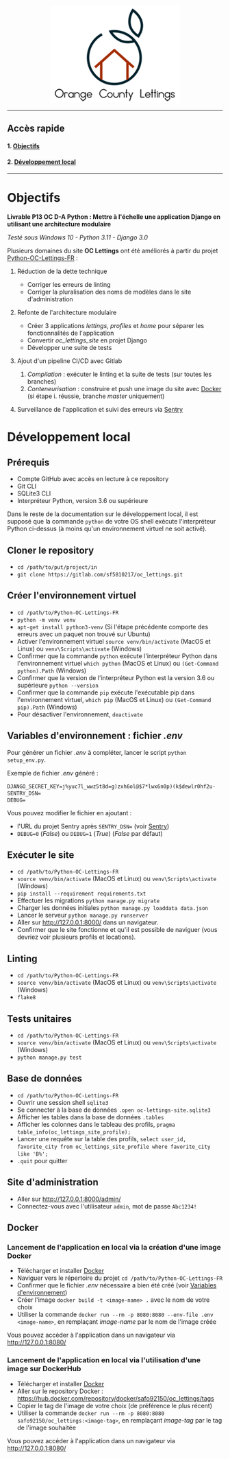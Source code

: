 <!--suppress HtmlUnknownAnchorTarget, HtmlDeprecatedAttribute -->
<p style="text-align:center">
  <img src="img/logo_light.png#gh-light-mode-only" alt="logo-light" />
</p>


---
## Accès rapide
#### 1. [Objectifs](#objectifs)
#### 2. [Développement local](#dev)

---

<a name="objectifs"></a>
# Objectifs 
**Livrable P13 OC D-A Python : Mettre à l'échelle une application Django en utilisant une architecture modulaire**

_Testé sous Windows 10 - Python 3.11 - Django 3.0_

Plusieurs domaines du site **OC Lettings** ont été améliorés à partir du projet
[Python-OC-Lettings-FR](https://github.com/OpenClassrooms-Student-Center/Python-OC-Lettings-FR) :

1) Réduction de la dette technique

   - Corriger les erreurs de linting
   - Corriger la pluralisation des noms de modèles dans le site d'administration


2) Refonte de l'architecture modulaire

   - Créer 3 applications *lettings*, *profiles* et *home* pour séparer les fonctionnalités de l'application
   - Convertir *oc_lettings_site* en projet Django
   - Développer une suite de tests


3) Ajout d'un pipeline CI/CD avec Gitlab

   1) *Compilation* : exécuter le linting et la suite de tests (sur toutes les branches)
   2) *Conteneurisation* : construire et push une image du site avec [Docker](https://www.docker.com) (si étape i. réussie, branche *master* uniquement)


4) Surveillance de l'application et suivi des erreurs via [Sentry](https://sentry.io/welcome/)

<a name="dev"></a>
# Développement local

## Prérequis

- Compte GitHub avec accès en lecture à ce repository
- Git CLI
- SQLite3 CLI
- Interpréteur Python, version 3.6 ou supérieure

Dans le reste de la documentation sur le développement local, il est supposé que la commande `python` de votre OS shell 
exécute l'interpréteur Python ci-dessus (à moins qu'un environnement virtuel ne soit activé).

## Cloner le repository

- `cd /path/to/put/project/in`
- `git clone https://gitlab.com/sf5810217/oc_lettings.git`

## Créer l'environnement virtuel

- `cd /path/to/Python-OC-Lettings-FR`
- `python -m venv venv`
- `apt-get install python3-venv` (Si l'étape précédente comporte des erreurs avec un paquet non trouvé sur Ubuntu)
- Activer l'environnement virtuel `source venv/bin/activate` (MacOS et Linux) ou `venv\Scripts\activate` (Windows)
- Confirmer que la commande `python` exécute l'interpréteur Python dans l'environnement virtuel
`which python` (MacOS et Linux) ou `(Get-Command python).Path` (Windows)
- Confirmer que la version de l'interpréteur Python est la version 3.6 ou supérieure `python --version`
- Confirmer que la commande `pip` exécute l'exécutable pip dans l'environnement virtuel, `which pip` (MacOS et Linux) ou `(Get-Command pip).Path` (Windows)
- Pour désactiver l'environnement, `deactivate`

<a name="env"></a>
## Variables d'environnement : fichier *.env*
Pour générer un fichier *.env* à compléter, lancer le script `python setup_env.py`.

Exemple de fichier *.env* généré :

```
DJANGO_SECRET_KEY=j%yuc7l_wwz5t8d=g)zxh6ol@$7*lwx6n0p)(k$dewlr0hf2u-
SENTRY_DSN=
DEBUG=
```

Vous pouvez modifier le fichier en ajoutant :
- l'URL du projet Sentry après `SENTRY_DSN=` (voir [Sentry](#sentry))
- `DEBUG=0` (*False*) ou `DEBUG=1` (*True*) (*False* par défaut)

## Exécuter le site

- `cd /path/to/Python-OC-Lettings-FR`
- `source venv/bin/activate` (MacOS et Linux) ou `venv\Scripts\activate` (Windows)
- `pip install --requirement requirements.txt`
- Effectuer les migrations `python manage.py migrate`
- Charger les données initiales `python manage.py loaddata data.json`
- Lancer le serveur `python manage.py runserver`
- Aller sur http://127.0.0.1:8000/ dans un navigateur.
- Confirmer que le site fonctionne et qu'il est possible de naviguer (vous devriez voir plusieurs profils et locations).

## Linting

- `cd /path/to/Python-OC-Lettings-FR`
- `source venv/bin/activate` (MacOS et Linux) ou `venv\Scripts\activate` (Windows)
- `flake8`

## Tests unitaires

- `cd /path/to/Python-OC-Lettings-FR`
- `source venv/bin/activate` (MacOS et Linux) ou `venv\Scripts\activate` (Windows)
- `python manage.py test`

## Base de données

- `cd /path/to/Python-OC-Lettings-FR`
- Ouvrir une session shell `sqlite3`
- Se connecter à la base de données `.open oc-lettings-site.sqlite3`
- Afficher les tables dans la base de données `.tables`
- Afficher les colonnes dans le tableau des profils, `pragma table_info(oc_lettings_site_profile);`
- Lancer une requête sur la table des profils, `select user_id, favorite_city from oc_lettings_site_profile where favorite_city like 'B%';`
- `.quit` pour quitter

## Site d'administration

- Aller sur http://127.0.0.1:8000/admin/
- Connectez-vous avec l'utilisateur `admin`, mot de passe `Abc1234!`

## Docker

### Lancement de l'application en local via la création d'une image Docker
- Télécharger et installer [Docker](https://docs.docker.com/get-docker/)
- Naviguer vers le répertoire du projet `cd /path/to/Python-OC-Lettings-FR`
- Confirmer que le fichier *.env* nécessaire a bien été créé (voir [Variables d'environnement](#env))
- Créer l'image `docker build -t <image-name> .` avec le nom de votre choix
- Utiliser la commande `docker run --rm -p 8080:8080 --env-file .env <image-name>`, en remplaçant *image-name* par le nom de l'image créée

Vous pouvez accéder à l'application dans un navigateur via http://127.0.0.1:8080/


### Lancement de l'application en local via l'utilisation d'une image sur DockerHub
- Télécharger et installer [Docker](https://docs.docker.com/get-docker/)
- Aller sur le repository Docker : https://hub.docker.com/repository/docker/safo92150/oc_lettings/tags
- Copier le tag de l'image de votre choix (de préférence le plus récent)
- Utiliser la commande `docker run --rm -p 8080:8080 safo92150/oc_lettings:<image-tag>`, en remplaçant *image-tag* par le tag de l'image souhaitée

Vous pouvez accéder à l'application dans un navigateur via http://127.0.0.1:8080/
